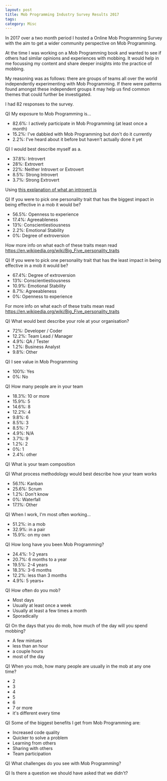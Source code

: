 ```yaml
---
layout: post
title: Mob Programming Industry Survey Results 2017
tags: 
category: Misc
---
```


In 2017 over a two month period I hosted a Online Mob Programming Survey with the aim to get a wider community perspective on Mob Programming. 

At the time I was working on a Mob Programming book and wanted to see if others had similar opinions and experiences with mobbing. It would help in me focussing my content and share deeper insights into the practice of mobbing.

My reasoning was as follows: there are groups of teams all over the world independently experimenting with Mob Programming. If there were patterns found amongst these independent groups it may help us find common themes that could further be investigated.

I had 82 responses to the survey. 

Q) My exposure to Mob Programming is...
- 82.6%: I actively  participate in Mob Programming (at least once a month)
- 15.2%: I've dabbled with Mob Programming but don't do it currently
- 2.2%: I've heard about it before but haven't actually done it yet

Q) I would best describe myself as a.
- 37.8%: Introvert
- 28%: Extrovert
- 22%: Neither Introvert or Extrovert
- 8.5%: Strong Introvert
- 3.7%: Strong Extrovert

Using [this explanation of what an introvert is](https://www.verywell.com/signs-you-are-an-introvert-2795427)  

Q) If you were to pick one personality trait that has the biggest impact in being effective in a mob it would be?
- 56.5%: Openness to experience
- 17.4%: Agreeableness
- 13%: Conscientiestiousness
- 2.2%: Emotional Stability
- 0%: Degree of extroversion

How more info on what each of these traits mean read https://en.wikipedia.org/wiki/Big_Five_personality_traits

Q) If you were to pick one personality trait that has the least impact in being effective in a mob it would be?
- 67.4%: Degree of extroversion
- 13%: Conscientiestiousness
- 10.9%: Emotional Stability
- 8.7%: Agreeableness
- 0%: Openness to experience

For more info on what each of these traits mean read https://en.wikipedia.org/wiki/Big_Five_personality_traits

Q) What would best describe your role at your organisation?
- 72%: Developer / Coder
- 12.2%: Team Lead / Manager
- 4.9%: QA / Tester
- 1.2%: Business Analyst
- 9.8%: Other

Q) I see value in Mob Programming
- 100%: Yes
- 0%: No

Q) How many people are in your team
- 18.3%: 10 or more
- 15.9%: 5
- 14.6%: 8
- 12.2%: 4
- 9.8%: 6
- 8.5%: 3
- 8.5%: 7
- 4.9%: N/A
- 3.7%: 9
- 1.2%: 2
- 0%: 1 
- 2.4%: other

Q) What is your team composition

Q) What process methodology would best describe how your team works
- 56.1%: Kanban  
- 25.6%: Scrum  
- 1.2%: Don't know
- 0%: Waterfall
- 17.1%: Other

Q) When I work, I'm most often working...
- 51.2%: in a mob
- 32.9%: in a pair
- 15.9%: on my own

Q) How long have you been Mob Programming?
- 24.4%: 1-2 years
- 20.7%: 6 months to a year
- 19.5%: 2-4 years
- 18.3%: 3-6 months
- 12.2%: less than 3 months
- 4.9%: 5 years+

Q) How often do you mob?
- Most days
- Usually at least once a week
- Usually at least a few times a month
- Sporadically

Q) On the days that you do mob, how much of the day will you spend mobbing?
- A few mintues
- less than an hour
- a couple hours
- most of the day

Q) When you mob, how many people are usually in the mob at any one time?
- 2
- 3
- 4
- 5
- 6
- 7 or more
- it's different every time

Q) Some of the biggest benefits I get from Mob Programming are:
- Increased code quality
- Quicker to solve a problem
- Learning from others
- Sharing with others
- Team participation

Q) What challenges do you see with Mob Programming?

Q) Is there a question we should have asked that we didn't?


